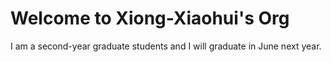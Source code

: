 # Welcome to  Xiong-Xiaohui's Org

I am a second-year graduate students and I will graduate in June next year.
